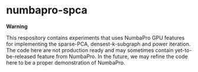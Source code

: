 numbapro-spca
=============

**Warning**

This respository contains experiments that uses NumbaPro GPU features for implementing the sparse-PCA, densest-k-subgraph and power iteration.  The code here are not production ready and may sometimes contain yet-to-be-released feature from NumbaPro.  In the future, we may refine the code here to be a proper demonstration of NumbaPro.
